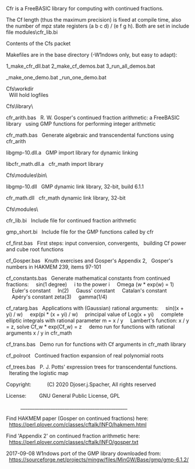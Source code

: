 Cfr is a FreeBASIC library for computing with continued fractions.


The Cf length (thus the maximum precision) is fixed at compile time,
also the number of mpz state registers (a b c d) / (e f g h).
Both are set in include file modules\cfr_lib.bi


Contents of the Cfs packet


Makefiles are in the base directory
(-W1ndows only, but easy to adapt):

1_make_cfr_dll.bat
2_make_cf_demos.bat
3_run_all_demos.bat

_make_one_demo.bat
_run_one_demo.bat


Cfs\workdir\
  Will hold logfiles


Cfs\library\

cfr_arith.bas
  R. W. Gosper's continued fraction arithmetic: a FreeBASIC library
  using GMP functions for performing integer arithmetic

cfr_math.bas
  Generate algebraic and transcendental functions using cfr_arith

libgmp-10.dll.a
  GMP import library for dynamic linking

libcfr_math.dll.a
  cfr_math import library


Cfs\modules\bin\

libgmp-10.dll
  GMP dynamic link library, 32-bit, build 6.1.1

cfr_math.dll
  cfr_math dynamic link library, 32-bit

Cfs\modules\

cfr_lib.bi
  Include file for continued fraction arithmetic

gmp_short.bi
  Include file for the GMP functions called by cfr

cf_first.bas
  First steps: input conversion, convergents,
  building Cf power and cube root functions

cf_Gosper.bas
  Knuth exercises and Gosper's Appendix 2,
  Gosper's numbers in HAKMEM 239, items 97-101

cf_constants.bas
  Generate mathematical constants from continued fractions:
    sin(1 degree)
    i to the power i
    Omega (w * exp(w) = 1)
    Euler's constant
    ln(2)
    Gauss' constant
    Catalan's constant
    Apéry's constant zeta(3)
    gamma(1/4)

cf_ratarg.bas
  Applications with (Gaussian) rational arguments:
    sin((x + yi) / w)
    exp(pi * (x + yi) / w)
    principal value of Log(x + yi)
    complete elliptic integrals with rational parameter m = x / y
    Lambert's function: x / y = z, solve Cf_w * exp(Cf_w) = z
    demo run for functions with rational arguments x / y in cfr_math

cf_trans.bas
  Demo run for functions with Cf arguments in cfr_math library

cf_polroot
  Continued fraction expansion of real polynomial roots

cf_trees.bas
  P. J. Potts' expression trees for transcendental functions.
  Iterating the logistic map


Copyright:
          (C) 2020 Djoser.j.Spacher, All rights reserved

  License:
          GNU General Public License, GPL 

          ______________________________________________

Find HAKMEM paper (Gosper on continued fractions) here:
  https://perl.plover.com/classes/cftalk/INFO/hakmem.html

Find 'Appendix 2' on continued fraction arithmetic here:
  https://perl.plover.com/classes/cftalk/INFO/gosper.txt

2017-09-08 W1ndows port of the GMP library downloaded from:
  https://sourceforge.net/projects/mingw/files/MinGW/Base/gmp/gmp-6.1.2/
